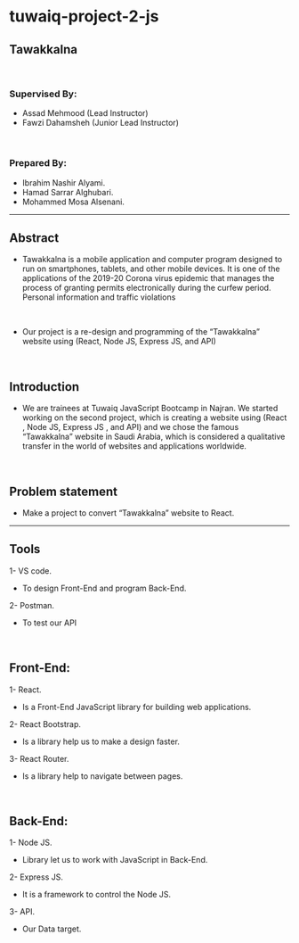 # tuwaiq-project-2-js

## Tawakkalna 

<br/>

### Supervised By: 
* Assad Mehmood (Lead Instructor)
* Fawzi Dahamsheh (Junior Lead Instructor) 

<br />

### Prepared By:
* Ibrahim Nashir Alyami. 
* Hamad Sarrar Alghubari.
* Mohammed Mosa Alsenani. 

<hr />

## Abstract
* Tawakkalna is a mobile application and computer program designed
to run on smartphones, tablets, and other mobile devices. It is one of
the applications of the 2019-20 Corona virus epidemic that manages
the process of granting permits electronically during the curfew
period. Personal information and traffic violations

<br />

* Our project is a re-design and programming of the “Tawakkalna”
website using (React, Node JS, Express JS, and API) 

<br />

## Introduction
* We are trainees at Tuwaiq JavaScript Bootcamp in Najran. We
started working on the second project, which is creating a website
using (React , Node JS, Express JS , and API) and we chose the
famous “Tawakkalna” website in Saudi Arabia, which is considered
a qualitative transfer in the world of websites and applications
worldwide. 

<br />

## Problem statement 
* Make a project to convert “Tawakkalna” website to React.

<hr />

## Tools
1- VS code.
* To design Front-End and program Back-End.

2- Postman.
- To test our API

<br />

 ## Front-End:
 1- React.
 - Is a Front-End JavaScript library for building web applications.

 2- React Bootstrap.
 - Is a library help us to make a design faster.

 3- React Router.
 - Is a library help to navigate between pages. 

<br />

 ## Back-End:
1- Node JS.
 - Library let us to work with JavaScript in Back-End.

2- Express JS.
 - It is a framework to control the Node JS.

3- API.
 - Our Data target. 
